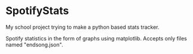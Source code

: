 # SpotifyStats
My school project trying to make a python based stats tracker.

Spotify statistics in the form of graphs using matplotlib. Accepts only files named "endsong.json".

